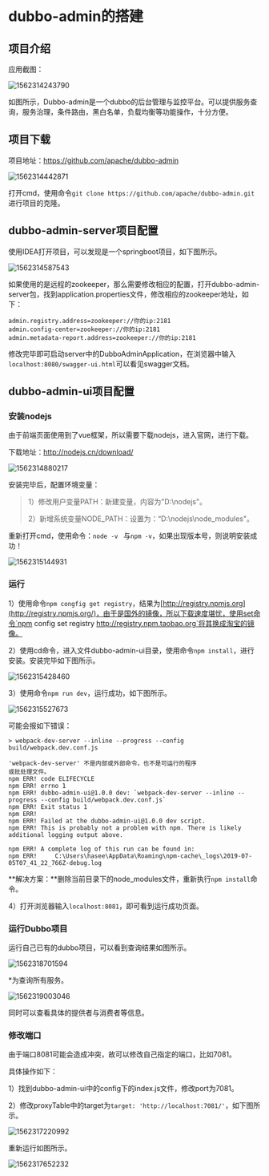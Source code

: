 # dubbo-admin的搭建

## 项目介绍

应用截图：

![1562314243790](assets/1562314243790.png)

如图所示，Dubbo-admin是一个dubbo的后台管理与监控平台。可以提供服务查询，服务治理，条件路由，黑白名单，负载均衡等功能操作，十分方便。

## 项目下载

项目地址：https://github.com/apache/dubbo-admin

![1562314442871](assets/1562314442871.png)

打开cmd，使用命令`git clone https://github.com/apache/dubbo-admin.git`进行项目的克隆。

## dubbo-admin-server项目配置

使用IDEA打开项目，可以发现是一个springboot项目，如下图所示。

![1562314587543](assets/1562314587543.png)

如果使用的是远程的zookeeper，那么需要修改相应的配置，打开dubbo-admin-server包，找到application.properties文件，修改相应的zookeeper地址，如下：

```
admin.registry.address=zookeeper://你的ip:2181
admin.config-center=zookeeper://你的ip:2181
admin.metadata-report.address=zookeeper://你的ip:2181
```

修改完毕即可启动server中的DubboAdminApplication，在浏览器中输入`localhost:8080/swagger-ui.html`可以看见swagger文档。

## dubbo-admin-ui项目配置

### 安装nodejs

由于前端页面使用到了vue框架，所以需要下载nodejs，进入官网，进行下载。

下载地址：http://nodejs.cn/download/

![1562314880217](assets/1562314880217.png)

安装完毕后，配置环境变量：

>1）修改用户变量PATH：新建变量，内容为"D:\nodejs"。
>
>2）新增系统变量NODE_PATH：设置为：“D:\nodejs\node_modules"。

重新打开cmd，使用命令：`node -v ` 与`npm -v`，如果出现版本号，则说明安装成功！

![1562315144931](assets/1562315144931.png)

### 运行

1）使用命令`npm congfig get registry`，结果为[http://registry.npmjs.org](http://registry.npmjs.org/)，由于是国外的镜像，所以下载速度堪忧，使用set命令`npm config set registry http://registry.npm.taobao.org`将其换成淘宝的镜像。

2）使用cd命令，进入文件dubbo-admin-ui目录，使用命令`npm install`，进行安装。安装完毕如下图所示。

![1562315428460](assets/1562315428460.png)

3）使用命令`npm run dev`，运行成功，如下图所示。

![1562315527673](assets/1562315527673.png)

可能会报如下错误：

```
> webpack-dev-server --inline --progress --config build/webpack.dev.conf.js

'webpack-dev-server' 不是内部或外部命令，也不是可运行的程序
或批处理文件。
npm ERR! code ELIFECYCLE
npm ERR! errno 1
npm ERR! dubbo-admin-ui@1.0.0 dev: `webpack-dev-server --inline --progress --config build/webpack.dev.conf.js`
npm ERR! Exit status 1
npm ERR!
npm ERR! Failed at the dubbo-admin-ui@1.0.0 dev script.
npm ERR! This is probably not a problem with npm. There is likely additional logging output above.

npm ERR! A complete log of this run can be found in:
npm ERR!     C:\Users\hasee\AppData\Roaming\npm-cache\_logs\2019-07-05T07_41_22_766Z-debug.log
```

**解决方案：**删除当前目录下的node_modules文件，重新执行`npm install`命令。

4）打开浏览器输入`localhost:8081`，即可看到运行成功页面。

### 运行Dubbo项目

运行自己已有的dubbo项目，可以看到查询结果如图所示。

![1562318701594](assets/1562318701594.png)

*为查询所有服务。

![1562319003046](assets/1562319003046.png)

同时可以查看具体的提供者与消费者等信息。

### 修改端口

由于端口8081可能会造成冲突，故可以修改自己指定的端口，比如7081。

具体操作如下：

1）找到dubbo-admin-ui中的config下的index.js文件，修改port为7081。

2）修改proxyTable中的target为`target: 'http://localhost:7081/'`，如下图所示。

![1562317220992](assets/1562317220992.png)

重新运行如图所示。

![1562317652232](assets/1562317652232.png)

